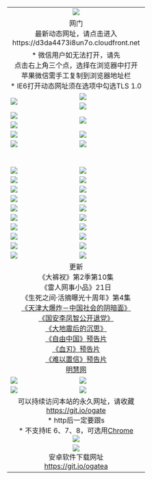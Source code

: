 ﻿<table>
  <tr></tr>
  <tr><td colspan=2 align=center><img src="https://cloud.githubusercontent.com/assets/11880933/13434984/f430fae2-e012-11e5-814f-c2df1e82b247.jpg" /></td></tr>
  <tr><td colspan=2 align=center>网门<br>最新动态网址，请点击进入
<br>https://d3da4473i8un7o.cloudfront.net
    </td>
  </tr>
  <tr>
    <td colspan=2 align=center>* 微信用户如无法打开，请先<br>点击右上角三个点，选择在浏览器中打开<br>苹果微信需手工复制到浏览器地址栏
    <br>* IE6打开动态网址须在选项中勾选TLS 1.0</td>
  </tr>
  <tr>
    <td rowspan=2><a href="https://d3da4473i8un7o.cloudfront.net/ogUP.aspx?name=11DKC.mp4&list=11DKC" target="_blank"><img src="https://d3da4473i8un7o.cloudfront.net/Up/11DKC1.jpg" /></a></td> 
    <td><div><a href="https://d3da4473i8un7o.cloudfront.net/ogUP.aspx?name=LRWS.mp4&list=LRWS" target="_blank"><img src="https://d3da4473i8un7o.cloudfront.net/Up/LRWS.jpg" /></a></td>
   </tr>
  <tr>
    <td><a href="https://d3da4473i8un7o.cloudfront.net/ogNiceVedio.aspx" target="_blank"><img src="https://d3da4473i8un7o.cloudfront.net/Up/11TGKDY.jpg" /></a></td>
  </tr>
  <tr>
    <td><a href="https://d3da4473i8un7o.cloudfront.net/ogUP.aspx?name=JQR.mp4&count=2" target="_blank"><img src="https://d3da4473i8un7o.cloudfront.net/Up/JQR.jpg" /></a></td>   
    <td rowspan=2><a href="https://d3da4473i8un7o.cloudfront.net/ogUP.aspx?name=JP.mp4&count=9" target="_blank"><img src="https://d3da4473i8un7o.cloudfront.net/Up/JP.jpg" /></td>
  </tr>
  <tr>
    <td><a href="https://d3da4473i8un7o.cloudfront.net/ogUP.aspx?name=WH.mp4" target="_blank"><img src="https://d3da4473i8un7o.cloudfront.net/Up/WH.jpg" /></a></td>
  </tr>
  <tr>
    <td><a href="https://d3da4473i8un7o.cloudfront.net/ogUP.aspx?name=SSZJ.mp4&list=SSZJ" target="_blank"><img src="https://d3da4473i8un7o.cloudfront.net/Up/SSZJ.jpg" /></a></td>
    <td><a href="https://d3da4473i8un7o.cloudfront.net/ogUP.aspx?name=1XQK.mp4&count=13" target="_blank"><img src="https://d3da4473i8un7o.cloudfront.net/Up/1XQK.jpg" /></a</td>
  </tr>
  <tr>
    <td><a href="https://d3da4473i8un7o.cloudfront.net/ogUP.aspx?name=ZY.mp4&count=2015|16" target="_blank"><img src="https://d3da4473i8un7o.cloudfront.net/Up/ZY.jpg" /></a</td>
    <td><a href="https://d3da4473i8un7o.cloudfront.net/ogUP.aspx?name=XTFY.mp4&count=B|2,A|24" target="_blank"><img src="https://d3da4473i8un7o.cloudfront.net/Up/XTFY.jpg" /></a></td>
  </tr>
  <tr height="40">
  </tr>
  <tr>
    <td><a href="https://d3da4473i8un7o.cloudfront.net/ogUP.aspx?name=4SQQ.mp4&list=4SQQ" target="_blank"><img src="https://d3da4473i8un7o.cloudfront.net/Up/4SQQ0.jpg"/></a></td>
    <td><a href="https://d3da4473i8un7o.cloudfront.net/ogUP.aspx?name=4SHQ.mp4&list=4SHQ" target="_blank"><img src="https://d3da4473i8un7o.cloudfront.net/Up/4SHQ0.jpg"/></a></td>
  </tr>
  <tr>
    <td><a href="https://d3da4473i8un7o.cloudfront.net/ogUP.aspx?name=4SZG.mp4&list=4SZG" target="_blank"><img src="https://d3da4473i8un7o.cloudfront.net/Up/4SZG0.jpg"/></a></td>
    <td><a href="https://d3da4473i8un7o.cloudfront.net/ogUP.aspx?name=4SDJ.mp4&list=4SDJ" target="_blank"><img src="https://d3da4473i8un7o.cloudfront.net/Up/4SDJ0.jpg"/></a></td>
  </tr>
  <tr>
    <td><a href="https://d3da4473i8un7o.cloudfront.net/ogUP.aspx?name=4SGX.mp4&list=4SGX" target="_blank"><img src="https://d3da4473i8un7o.cloudfront.net/Up/4SGX0.jpg"/></a></td>
    <td><a href="https://d3da4473i8un7o.cloudfront.net/ogUP.aspx?name=4SHD.mp4&list=4SHD" target="_blank"><img src="https://d3da4473i8un7o.cloudfront.net/Up/4SHD0.jpg"/></a></td>
  </tr>
  <tr>
    <td><a href="https://d3da4473i8un7o.cloudfront.net/ogUP.aspx?name=4CTX.mp4&list=4CTX" target="_blank"><img src="https://d3da4473i8un7o.cloudfront.net/Up/4CTX0.jpg"/></a></td>
    <td><a href="https://d3da4473i8un7o.cloudfront.net/ogUP.aspx?name=4CWZ.mp4&list=4CWZ" target="_blank"><img src="https://d3da4473i8un7o.cloudfront.net/Up/4CWZ0.jpg"/></a></td>
  </tr>
  <tr>
    <td><a href="https://d3da4473i8un7o.cloudfront.net/onUP.aspx?name=https://d1qhweuvr3wm0g.cloudfront.net/" target="_blank"><img src="https://d3da4473i8un7o.cloudfront.net/Up/0DTW.jpg"/></a></td>
    <td><a href="https://d3da4473i8un7o.cloudfront.net/onUP.aspx?name=https://d240ns8up8earz.cloudfront.net/acenter/" target="_blank"><img src="https://d3da4473i8un7o.cloudfront.net/Up/0TDW.jpg" /></a></td>
  </tr>
  <tr>
    <td><a href="https://d3da4473i8un7o.cloudfront.net/onUP.aspx?name=https://d4508d6vomz2p.cloudfront.net/gb/nsc413.htm" target="_blank"><img src="https://d3da4473i8un7o.cloudfront.net/Up/0DJY.jpg" /></a></td>
    <td><a href="https://d3da4473i8un7o.cloudfront.net/onUP.aspx?name=https://d3bxwq7vzudb5l.cloudfront.net/xtr/gb/prog204.html" target="_blank"><img src="https://d3da4473i8un7o.cloudfront.net/Up/0XTR.jpg" /></a></td>
  </tr>
  <tr>
    <td><a href="https://d3da4473i8un7o.cloudfront.net/onUP.aspx?name=https://d3aj00iefsmfgc.cloudfront.net/" target="_blank"><img src="https://d3da4473i8un7o.cloudfront.net/Up/0MHW.jpg" /></a></td>
    <td><a href="https://d3da4473i8un7o.cloudfront.net/onUP.aspx?name=https://d1sbg9daat0zu5.cloudfront.net/" target="_blank"><img src="https://d3da4473i8un7o.cloudfront.net/Up/0ZJW.jpg" /></a></td>
  </tr>
  <tr>
    <td><a href="https://d3da4473i8un7o.cloudfront.net/ogUP.aspx?name=0FG.zip" target="_blank"><img src="https://d3da4473i8un7o.cloudfront.net/Up/0FG.jpg" /></a></td>
    <td><a href="https://d3da4473i8un7o.cloudfront.net/ogUP.aspx?name=0FGA.apk" target="_blank"><img src="https://d3da4473i8un7o.cloudfront.net/Up/0FGA.jpg" /></a></td>
  </tr>
  <tr>
    <td><a href="https://d3da4473i8un7o.cloudfront.net/ogUP.aspx?name=0U.zip" target="_blank"><img src="https://d3da4473i8un7o.cloudfront.net/Up/0U.jpg" /></a></td>
    <td><a href="https://d3da4473i8un7o.cloudfront.net/ogUP.aspx?name=0UA.apk" target="_blank"><img src="https://d3da4473i8un7o.cloudfront.net/Up/0UA.jpg" /></a></td>
  </tr>
  <tr>
    <td><a href="https://d3da4473i8un7o.cloudfront.net/ogUP.aspx?name=0iPPOTV.zip" target="_blank"><img src="https://d3da4473i8un7o.cloudfront.net/Up/0iPPOTV.jpg" /></a></td>
    <td><a href="https://d3da4473i8un7o.cloudfront.net/ogUP.aspx?name=0iNTD.apk" target="_blank"><img src="https://d3da4473i8un7o.cloudfront.net/Up/0iNTD.jpg" /></a></td>
  </tr>
  <tr>
    <td colspan=2 align=center>更新<br>
      《大裤衩》第2季第10集<br>
      《雷人网事小品》21日<br>
      《生死之间·活摘曝光十周年》第4集</a><br>
      <a href="https://d3da4473i8un7o.cloudfront.net/ogUP.aspx?name=4TJDBZ.mp4" target="_blank">《天津大爆炸－中国社会的阴暗面》</a><br>
      <a href="https://d3da4473i8un7o.cloudfront.net/ogUP.aspx?name=4LFZ.mp4" target="_blank">《国安李凤智公开退党》</a><br>
      <a href="https://d3da4473i8un7o.cloudfront.net/ogUP.aspx?name=4DDZHDCS.mp4" target="_blank">《大地震后的沉思》</a><br>
      <a href="https://d3da4473i8un7o.cloudfront.net/ogUP.aspx?name=11ZYZG0.mp4" target="_blank">《自由中国》预告片</a><br>
      <a href="https://d3da4473i8un7o.cloudfront.net/ogUP.aspx?name=11XR.mp4" target="_blank">《血刃》预告片</a><br>
      <a href="https://d3da4473i8un7o.cloudfront.net/ogUP.aspx?name=11NYZX.mp4&count=2" target="_blank">《难以置信》预告片</a><br>
      <a href="https://d3da4473i8un7o.cloudfront.net/onUP.aspx?name=https://www.minghui.org/" target="_blank">明慧网</a></td>
    </td>
  </tr>
  <tr>
    <td><a href="https://d3da4473i8un7o.cloudfront.net/ogNice.aspx" target="_blank"><img src="https://cloud.githubusercontent.com/assets/11880933/13720378/f84bb392-e841-11e5-8739-815049dd6ff8.jpg" /></a></td>
    <td><a href="https://d3da4473i8un7o.cloudfront.net/onCO.aspx?ob=600事物&op=增删改&args=WH1~%23类型6新闻%7c%23类型6评论&mode=" target="_blank"><img src="https://cloud.githubusercontent.com/assets/11880933/13720380/04d76a16-e842-11e5-8833-e627daa88802.jpg" /></a></td> 
  </tr>
  <tr>
    <td><a href="https://d3da4473i8un7o.cloudfront.net/ogDY.aspx" target="_blank"><img src="https://cloud.githubusercontent.com/assets/11880933/13720384/11817090-e842-11e5-9571-7dc2f1af9f42.jpg" /></a></td>
    <td><a href="https://d3da4473i8un7o.cloudfront.net/ogST.aspx" target="_blank"><img src="https://cloud.githubusercontent.com/assets/11880933/13720385/1467ea3c-e842-11e5-86df-c96c9a556aaf.jpg" /></a></td> 
  </tr>
  <!--tr>
    <td colspan=2 align=center>
      <微信可扫描以下临时二维码<br/>https://bit.ly/1mBQHW8<br/><a href="https://d3da4473i8un7o.cloudfront.net/Up/0WMGDL3.png" target="_blank"><img src="https://d3da4473i8un7o.cloudfront.net/Up/0WMGD3.png"/></a>
  </tr-->
  <tr>
    <td colspan=2 align=center>可以持续访问本站的永久网址，请收藏<br/><a href="https://git.io/ogate" target="_blank">https://git.io/ogate</a><br/>* http后一定要跟s<br/>* 不支持IE 6、7、8，可选用<a href="http://www.odisk.org/Upload/0ChromePortable.zip">Chrome</a><br/><a href="https://d3da4473i8un7o.cloudfront.net/Up/0WMGDL2.png" target="_blank"><img src="https://d3da4473i8un7o.cloudfront.net/Up/0WMGD2.png"/></a></td>
  </tr>
  <tr>
    <td colspan=2 align=center><a href="https://d3da4473i8un7o.cloudfront.net/ogUP.aspx?name=0oGate.apk" target="_blank"><img src="https://cloud.githubusercontent.com/assets/11880933/13720399/75e143ee-e842-11e5-9f0a-1421f423c80f.jpg" /></a><br>安卓软件下载网址<br><a href="https://git.io/ogatea">https://git.io/ogatea</a></td>
  </tr>
  <!--tr>
    <td colspan=2 align=center>可能失效的动态网址
    </td>
  </tr-->
</table>
